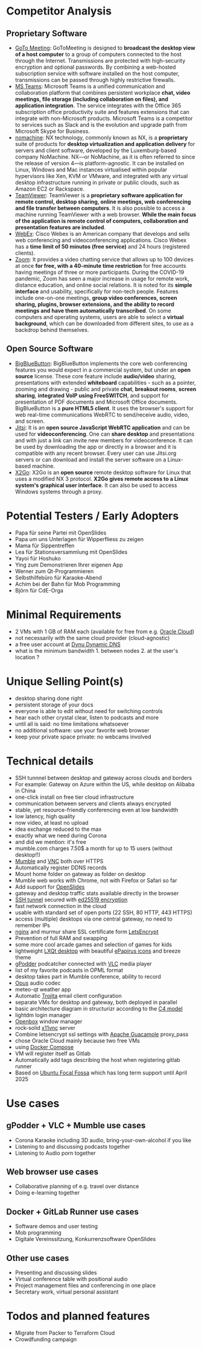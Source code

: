 # Competitor Analysis

## Proprietary Software

- [GoTo Meeting](https://www.gotomeeting.com/de-de/funktionen): GoToMeeting is designed to **broadcast the desktop view of a host computer** to a group of computers connected to the host through the Internet. Transmissions are protected with high-security encryption and optional passwords. By combining a web-hosted subscription service with software installed on the host computer, transmissions can be passed through highly restrictive firewalls.
- [MS Teams](https://www.microsoft.com/en-us/microsoft-365/microsoft-teams/group-chat-software/): Microsoft Teams is a unified communication and collaboration platform that combines persistent workplace **chat, video meetings, file storage (including collaboration on files), and application integration**. The service integrates with the Office 365 subscription office productivity suite and features extensions that can integrate with non-Microsoft products. Microsoft Teams is a competitor to services such as Slack and is the evolution and upgrade path from Microsoft Skype for Business.
- [nomachine](https://www.nomachine.com/de/fernzugriff-f%C3%BCr-alle): NX technology, commonly known as NX, is a **proprietary** suite of products for **desktop virtualization and application delivery** for servers and client software, developed by the Luxemburg-based company NoMachine. NX—or NoMachine, as it is often referred to since the release of version 4—is platform-agnostic. It can be installed on Linux, Windows and Mac instances virtualised within popular hypervisors like Xen, KVM or VMware, and integrated with any virtual desktop infrastructure running in private or public clouds, such as Amazon EC2 or Rackspace.
- [TeamViewer](https://www.teamviewer.com/en/products/teamviewer/): TeamViewer is a **proprietary software application for remote control, desktop sharing, online meetings, web conferencing and file transfer between computers**. It is also possible to access a machine running TeamViewer with a web browser. **While the main focus of the application is remote control of computers, collaboration and presentation features are included**.
- [WebEx](https://www.webex.com/de/pricing/index.html): Cisco Webex is an American company that develops and sells web conferencing and videoconferencing applications. Cisco Webex has a **time limit of 50 minutos (free service)** and 24 hours (registered clients).
- [Zoom](https://zoom.us/de-de/meetings.html): It provides a video chatting service that allows up to 100 devices at once **for free, with a 40-minute time restriction** for free accounts having meetings of three or more participants. During the COVID-19 pandemic, Zoom has seen a major increase in usage for remote work, distance education, and online social relations. It is noted for its **simple interface** and usability, specifically for non-tech people. Features include one-on-one meetings, **group video conferences, screen sharing, plugins, browser extensions, and the ability to record meetings and have them automatically transcribed**. On some computers and operating systems, users are able to select a **virtual background**, which can be downloaded from different sites, to use as a backdrop behind themselves.

## Open Source Software

- [BigBlueButton](https://bigbluebutton.org/teachers/): BigBlueButton implements the core web conferencing features you would expect in a commercial system, but under an **open source** license. These core feature include **audio/video** sharing, presentations with extended **whiteboard** capabilities - such as a pointer, zooming and drawing - public and private **chat**, **breakout rooms**, **screen sharing**, **integrated VoIP using FreeSWITCH**, and support for presentation of PDF documents and Microsoft Office documents. BigBlueButton is a **pure HTML5 client**. It uses the browser's support for web real-time communications WebRTC to send/receive audio, video, and screen.
- [Jitsi](https://jitsi.org/user-faq/): It is an **open source JavaScript WebRTC application** and can be used for **videoconferencing**. One can **share desktop** and presentations and with just a link can invite new members for videoconference. It can be used by downloading the app or directly in a browser and it is compatible with any recent browser. Every user can use Jitsi.org servers or can download and install the server software on a Linux-based machine.
- [X2Go](https://wiki.x2go.org/doku.php/doc:newtox2go): X2Go is an **open source** remote desktop software for Linux that uses a modified NX 3 protocol. **X2Go gives remote access to a Linux system's graphical user interface**. It can also be used to access Windows systems through a proxy.

# Potential Testers / Early Adopters

- Papa für seine Partei mit OpenSlides
- Papa um uns Unterlagen für Wipperfliess zu zeigen
- Mama für Sippentreffen
- Lea für Stationsversammlung mit OpenSlides
- Yayoi für Hoshuko
- Ying zum Demonstrieren Ihrer eigenen App
- Werner zum Qt-Programmieren
- Selbsthilfebüro für Karaoke-Abend
- Achim bei der Bahn für Mob Programming
- Björn für CdE-Orga

# Minimal Requirements

- 2 VMs with 1 GB of RAM each (available for free from e.g. [Oracle Cloud](https://www.oracle.com/cloud/))
- not necessarily with the same cloud provider (cloud-agnostic)
- a free user account at [Dynu Dynamic DNS](https://www.dynu.com)
- what is the minimum bandwidth 1. between nodes 2. at the user's location ?

# Unique Selling Point(s)

- desktop sharing done right
- persistent storage of your docs
- everyone is able to edit without need for switching controls
- hear each other crystal clear, listen to podcasts and more
- until all is said: no time limitations whatsoever
- no additional software: use your favorite web browser
- keep your private space private: no webcams involved

# Technical details
- SSH tunnnel between desktop and gateway across clouds and borders
- For example: Gateway on Azure within the US, while desktop on Alibaba in China
- one-click install on free tier cloud infrastructure
- communication between servers and clients always encrypted
- stable, yet resource-friendly conferencing even at low bandwidth
- low latency, high quality
- now video, at least no upload
- idea exchange reduced to the max
- exactly what we need during Corona
- and did we mention: it's free
- mumble.com charges 7.50$ a month for up to 15 users (without desktop!!)
- [Mumble](https://www.mumble.info) and [VNC](https://en.wikipedia.org/wiki/Virtual_Network_Computing) both over HTTPS
- Automatically register DDNS records
- Mount home folder on gateway as folder on desktop
- Mumble web works with Chrome, not with Firefox or Safari so far
- Add support for [OpenSlides](https://openslides.com/en)
- gateway and desktop traffic stats available directly in the browser
- [SSH tunnel](https://www.ssh.com/ssh/tunneling/) secured with [ed25519 encryption](http://ed25519.cr.yp.to)
- fast network connection in the cloud
- usable with standard set of open ports (22 SSH, 80 HTTP, 443 HTTPS)
- access (multiple) desktops via one central gateway, no need to remember IPs
- [nginx](https://docs.nginx.com/nginx/admin-guide/web-server/) and murmur share SSL certificate form [LetsEncrypt](https://letsencrypt.org)
- Prevention of full RAM and swapping
- some more cool arcade games and selection of games for kids
- lightweight [LXQt desktop](https://lxqt.github.io) with beautiful [ePapirus icons](https://github.com/PapirusDevelopmentTeam/papirus-icon-theme) and breeze theme
- [gPodder](https://gpodder.github.io) podcatcher connected with [VLC](https://www.videolan.org/vlc/index.html) media player
- list of my favorite podcasts in OPML format
- desktop takes part in Mumble conference, ability to record
- [Opus](https://opus-codec.org) audio codec
- meteo-qt weather app
- Automatic [Trojita](http://trojita.flaska.net) email client configuration
- separate VMs for desktop and gateway, both deployed in parallel
- basic architecture diagram in structurizr according to the [C4 model](https://c4model.com)
- lightdm login manager
- [Openbox](https://en.wikipedia.org/wiki/Openbox) window manager
- rock-solid [x11vnc](http://www.karlrunge.com/x11vnc/) server
- Combine letsencrypt ssl settings with [Apache Guacamole](https://guacamole.apache.org) proxy_pass
- chose Oracle Cloud mainly because two free VMs
- using [Docker Compose](https://docs.docker.com/compose/)
- VM will register itself as Gitlab
- Automatically add tags describing the host when registering gitlab runner
- Based on [Ubuntu Focal Fossa](https://wiki.ubuntu.com/FocalFossa/ReleaseNotes) which has long term support until April 2025

# Use cases

## gPodder + VLC + Mumble use cases
- Corona Karaoke including 3D audio, bring-your-own-alcohol if you like
- Listening to and discussing podcasts together
- Listening to Audio porn together

## Web browser use cases
- Collaborative planning of e.g. travel over distance
- Doing e-learning together

## Docker + GitLab Runner use cases
- Software demos and user testing
- Mob programming
- Digitale Vereinssitzung, Konkurrenzsoftware OpenSlides

## Other use cases
- Presenting and discussing slides
- Virtual conference table with positional audio
- Project management files and conferencing in one place
- Secretary work, virtual personal assistant

# Todos and planned features

- Migrate from Packer to Terraform Cloud
- Crowdfunding campaign

